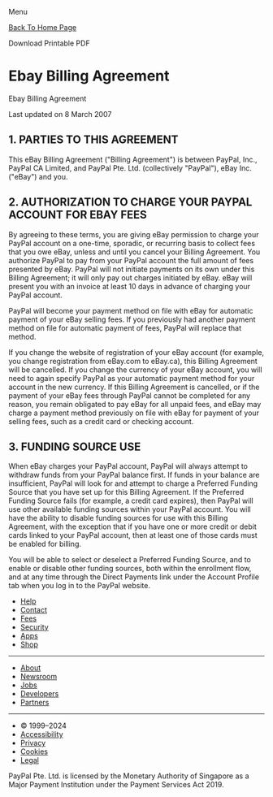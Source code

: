 Menu

[Back To Home Page](https://www.paypal.com/sg/legalhub/home?country.x=SG&locale.x=en_SG)

Download Printable PDF

Ebay Billing Agreement
======================

Ebay Billing Agreement

Last updated on 8 March 2007

1\. PARTIES TO THIS AGREEMENT
-----------------------------

This eBay Billing Agreement ("Billing Agreement") is between PayPal, Inc., PayPal CA Limited, and PayPal Pte. Ltd. (collectively "PayPal"), eBay Inc. ("eBay") and you.

2\. AUTHORIZATION TO CHARGE YOUR PAYPAL ACCOUNT FOR EBAY FEES
-------------------------------------------------------------

By agreeing to these terms, you are giving eBay permission to charge your PayPal account on a one-time, sporadic, or recurring basis to collect fees that you owe eBay, unless and until you cancel your Billing Agreement. You authorize PayPal to pay from your PayPal account the full amount of fees presented by eBay. PayPal will not initiate payments on its own under this Billing Agreement; it will only pay out charges initiated by eBay. eBay will present you with an invoice at least 10 days in advance of charging your PayPal account.

PayPal will become your payment method on file with eBay for automatic payment of your eBay selling fees. If you previously had another payment method on file for automatic payment of fees, PayPal will replace that method.

If you change the website of registration of your eBay account (for example, you change registration from eBay.com to eBay.ca), this Billing Agreement will be cancelled. If you change the currency of your eBay account, you will need to again specify PayPal as your automatic payment method for your account in the new currency. If this Billing Agreement is cancelled, or if the payment of your eBay fees through PayPal cannot be completed for any reason, you remain obligated to pay eBay for all unpaid fees, and eBay may charge a payment method previously on file with eBay for payment of your selling fees, such as a credit card or checking account.

3\. FUNDING SOURCE USE
----------------------

When eBay charges your PayPal account, PayPal will always attempt to withdraw funds from your PayPal balance first. If funds in your balance are insufficient, PayPal will look for and attempt to charge a Preferred Funding Source that you have set up for this Billing Agreement. If the Preferred Funding Source fails (for example, a credit card expires), then PayPal will use other available funding sources within your PayPal account. You will have the ability to disable funding sources for use with this Billing Agreement, with the exception that if you have one or more credit or debit cards linked to your PayPal account, then at least one of those cards must be enabled for billing.

You will be able to select or deselect a Preferred Funding Source, and to enable or disable other funding sources, both within the enrollment flow, and at any time through the Direct Payments link under the Account Profile tab when you log in to the PayPal website.

* [Help](https://www.paypal.com/sg/cshelp/personal)
* [Contact](https://www.paypal.com/sg/smarthelp/contact-us)
* [Fees](https://www.paypal.com/sg/webapps/mpp/paypal-fees)
* [Security](https://www.paypal.com/sg/webapps/mpp/paypal-safety-and-security)
* [Apps](https://www.paypal.com/sg/webapps/mpp/mobile-apps)
* [Shop](https://www.paypal.com/sg/webapps/mpp/online-shopping)

* * *

* [About](https://www.paypal.com/sg/webapps/mpp/about)
* [Newsroom](https://newsroom.apac.paypal-corp.com/home)
* [Jobs](https://careers.pypl.com/home/)
* [Developers](https://developer.paypal.com/)
* [Partners](https://www.paypal.com/sg/webapps/mpp/partner-program)

* * *

* © 1999–2024
* [Accessibility](https://www.paypal.com/sg/webapps/mpp/accessibility)
* [Privacy](https://www.paypal.com/privacy-center)
* [Cookies](https://www.paypal.com/myaccount/privacy/cookiePrefs)
* [Legal](https://www.paypal.com/sg/webapps/mpp/ua/legalhub-full)

PayPal Pte. Ltd. is licensed by the Monetary Authority of Singapore as a Major Payment Institution under the Payment Services Act 2019.